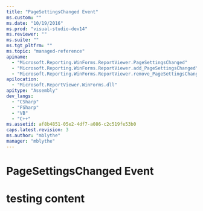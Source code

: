 ```yaml
---
title: "PageSettingsChanged Event"
ms.custom: ""
ms.date: "10/19/2016"
ms.prod: "visual-studio-dev14"
ms.reviewer: ""
ms.suite: ""
ms.tgt_pltfrm: ""
ms.topic: "managed-reference"
apiname: 
  - "Microsoft.Reporting.WinForms.ReportViewer.PageSettingsChanged"
  - "Microsoft.Reporting.WinForms.ReportViewer.add_PageSettingsChanged"
  - "Microsoft.Reporting.WinForms.ReportViewer.remove_PageSettingsChanged"
apilocation: 
  - "Microsoft.ReportViewer.WinForms.dll"
apitype: "Assembly"
dev_langs: 
  - "CSharp"
  - "FSharp"
  - "VB"
  - "C++"
ms.assetid: af8b4851-05e2-4df7-a086-c2c519fe53b0
caps.latest.revision: 3
ms.author: "mblythe"
manager: "mblythe"
---
```

# PageSettingsChanged Event
# testing content